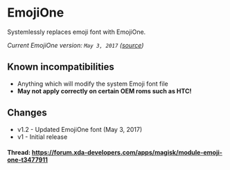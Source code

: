 # EmojiOne
Systemlessly replaces emoji font with EmojiOne.

*Current EmojiOne version: `May 3, 2017` ([source](https://github.com/Ranks/emojione/raw/master/assets/fonts/emojione-android.ttf))*

## Known incompatibilities
* Anything which will modify the system Emoji font file
* **May not apply correctly on certain OEM roms such as HTC!**

## Changes
* v1.2 - Updated EmojiOne font (May 3, 2017)
* v1 - Initial release


#### Thread: https://forum.xda-developers.com/apps/magisk/module-emoji-one-t3477911